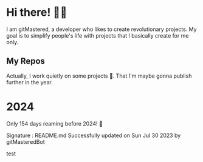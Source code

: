 
# Hi there! 🙋‍♂️
I am gitMastered, a developer who likes to create revolutionary projects.
My goal is to simplify people's life with projects that I basically create for me only.

## My Repos
Actually, I work quietly on some projects 👀. That I'm maybe gonna publish further in the year.

# 2024
Only 154 days reaming before 2024! 🙌

Signature : README.md Successfully updated on Sun Jul 30 2023 by gitMasteredBot

test
